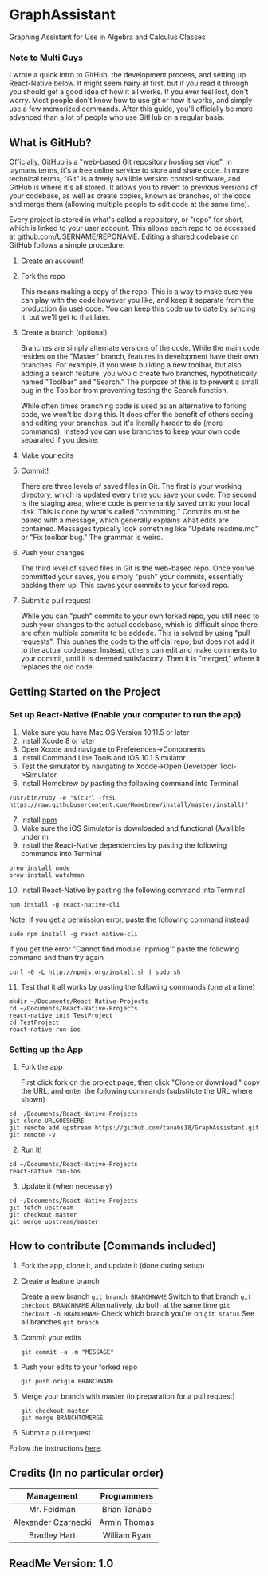 # GraphAssistant
Graphing Assistant for Use in Algebra and Calculus Classes

### Note to Multi Guys
I wrote a quick intro to GitHub, the development process, and setting up React-Native below. It might seem hairy at first, but if you read it through you should get a good idea of how it all works. If you ever feel lost, don't worry. Most people don't know how to use git or how it works, and simply use a few memorized commands. After this guide, you'll officially be more advanced than a lot of people who use GitHub on a regular basis.

## What is GitHub?
Officially, GitHub is a "web-based Git repository hosting service". In laymans terms, it's a free online service to store and share code. In more technical terms, "Git" is a freely availible version control software, and GitHub is where it's all stored. It allows you to revert to previous versions of your codebase, as well as create copies, known as branches, of the code and merge them (allowing multiple people to edit code at the same time). 

Every project is stored in what's called a repository, or "repo" for short, which is linked to your user account. This allows each repo to be accessed at github.com/USERNAME/REPONAME. Editing a shared codebase on GitHub follows a simple procedure:

1. Create an account!
2. Fork the repo

   This means making a copy of the repo. This is a way to make sure you can play with the code however you like, and keep it separate from the production (in use) code. You can keep this code up to date by syncing it, but we'll get to that later.

3. Create a branch (optional)

   Branches are simply alternate versions of the code. While the main code resides on the "Master" branch, features in development have their own branches. For example, if you were building a new toolbar, but also adding a search feature, you would create two branches, hypothetically named "Toolbar" and "Search." The purpose of this is to prevent a small bug in the Toolbar from preventing testing the Search function. 

   While often times branching code is used as an alternative to forking code, we won't be doing this. It does offer the benefit of others seeing and editing your branches, but it's literally harder to do (more commands). Instead you can use branches to keep your own code separated if you desire.

4. Make your edits
5. Commit!

   There are three levels of saved files in Git. The first is your working directory, which is updated every time you save your code. The second is the staging area, where code is permenantly saved on to your local disk. This is done by what's called "committing." Commits must be paired with a message, which generally explains what edits are contained. Messages typically look something like "Update readme.md" or "Fix toolbar bug." The grammar is weird.

6. Push your changes

   The third level of saved files in Git is the web-based repo. Once you've committed your saves, you simply "push" your commits, essentially backing them up. This saves your commits to your forked repo.

7. Submit a pull request

   While you can "push" commits to your own forked repo, you still need to push your changes to the actual codebase, which is difficult since there are often multiple commits to be addede. This is solved by using "pull requests". This pushes the code to the official repo, but does not add it to the actual codebase. Instead, others can edit and make comments to your commit, until it is deemed satisfactory. Then it is "merged," where it replaces the old code.

## Getting Started on the Project

### Set up React-Native (Enable your computer to run the app)


1. Make sure you have Mac OS Version 10.11.5 or later
2. Install Xcode 8 or later
3. Open Xcode and navigate to Preferences->Components
4. Install Command Line Tools and iOS 10.1 Simulator
5. Test the simulator by navigating to Xcode->Open Developer Tool->Simulator
6. Install Homebrew by pasting the following command into Terminal

  ```
  /usr/bin/ruby -e "$(curl -fsSL https://raw.githubusercontent.com/Homebrew/install/master/install)"
  ```
  
7. Install [npm](https://nodejs.org/en/)
8. Make sure the iOS Simulator is downloaded and functional (Availible under m
9. Install the React-Native dependencies by pasting the following commands into Terminal

  ```
  brew install node
  brew install watchman
  ```
  
10. Install React-Native by pasting the following command into Terminal

  ```
  npm install -g react-native-cli
  ```
  
  Note: If you get a permission error, paste the following command instead
  
  ```
  sudo npm install -g react-native-cli
  ```
  
  If you get the error "Cannot find module 'npmlog'" paste the following command and then try again
  
  ```
  curl -0 -L http://npmjs.org/install.sh | sudo sh
  ```
  
11. Test that it all works by pasting the following commands (one at a time)

  ```
  mkdir ~/Documents/React-Native-Projects
  cd ~/Documents/React-Native-Projects
  react-native init TestProject
  cd TestProject
  react-native run-ios
  ```

### Setting up the App
1. Fork the app

   First click fork on the project page, then click "Clone or download," copy the URL, and enter the following commands (substitute the URL where shown)
   
  ```
  cd ~/Documents/React-Native-Projects
  git clone URLGOESHERE
  git remote add upstream https://github.com/tanabs18/GraphAssistant.git
  git remote -v
  ```
  
2. Run it!

  ```
  cd ~/Documents/React-Native-Projects
  react-native run-ios
  ```
  
3. Update it (when necessary)

  ```
  cd ~/Documents/React-Native-Projects
  git fetch upstream
  git checkout master
  git merge upstream/master
  ```
  
## How to contribute (Commands included)
1. Fork the app, clone it, and update it (done during setup)
2. Create a feature branch

   Create a new branch ```git branch BRANCHNAME```
   Switch to that branch ```git checkout BRANCHNAME```
   Alternatively, do both at the same time ```git checkout -b BRANCHNAME```
   Check which branch you're on ```git status```
   See all branches ```git branch```

3. Commit your edits

   ```
   git commit -a -m "MESSAGE"
   ```
   
4. Push your edits to your forked repo

   ```
   git push origin BRANCHNAME
   ```
   
5. Merge your branch with master (in preparation for a pull request)

   ```
   git checkout master
   git merge BRANCHTOMERGE
   ```
   
6. Submit a pull request
  
  Follow the instructions [here](https://help.github.com/articles/creating-a-pull-request-from-a-fork/). 
  
## Credits (In no particular order)
| Management | Programmers |
| :-------------: |:-------------:|
| Mr. Feldman | Brian Tanabe |
| Alexander Czarnecki | Armin Thomas |
| Bradley Hart | William Ryan |

## ReadMe Version: 1.0


